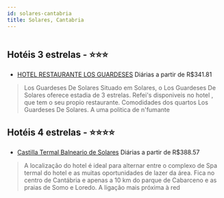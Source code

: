 ```yaml
---
id: solares-cantabria
title: Solares, Cantabria
---
```


<center><img src="http://photos.hotelbeds.com/giata/10/108475/108475a_hb_a_023.jpg" alt="" /></center>


## Hotéis 3 estrelas - ⭐️⭐️⭐️

-    [HOTEL RESTAURANTE LOS GUARDESES](https://www.hurb.com/hoteis/solares/hotel-restaurante-los-guardeses-JNP-JP418635?cmp=18055) Diárias a partir de R$341.81
   > Los Guardeses De Solares Situado em Solares, o Los Guardeses De Solares oferece estadia de 3 estrelas. Refei&apos;s disponiveis no hotel , que tem o seu propio restaurante. Comodidades dos quartos Los Guardeses De Solares. A uma politica de n&apos;fumante

## Hotéis 4 estrelas - ⭐️⭐️⭐️⭐️

-    [Castilla Termal Balneario de Solares](https://www.hurb.com/hoteis/solares/castilla-termal-balneario-de-solares-JNP-JP053557?cmp=18055) Diárias a partir de R$388.57
   > A localização do hotel é ideal para alternar entre o complexo de Spa termal do hotel e as muitas oportunidades de lazer da área. Fica no centro de Cantábria e apenas a 10 km do parque de Cabarceno e as praias de Somo e Loredo. A ligação mais próxima à red
